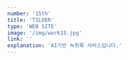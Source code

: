 ```yaml
---
number: '15th'
title: 'TILDER'
type: 'WEB SITE'
image: '/img/work15.jpg'
link: ''
explanation: 'AI기반 녹취록 서비스입니다.'
---
```


